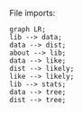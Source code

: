 File imports:

```mermaid
graph LR;
lib --> data;
data --> dist;
about --> lib;
data --> like;
dist --> likely;
like --> likely;
lib --> stats;
data --> tree;
dist --> tree;
```


